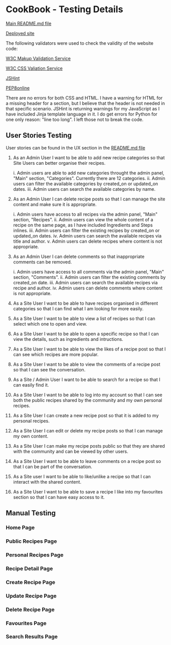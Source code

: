 # CookBook - Testing Details

[Main README.md file](README.md)

[Deployed site](https://paolas-cookbook.herokuapp.com/)

The following validators were used to check the validity of the website code:

[W3C Makup Validation Service](https://validator.w3.org/)

[W3C CSS Valiation Service](http://jigsaw.w3.org/css-validator/)

[JSHint](https://jshint.com/)

[PEP8online](http://pep8online.com/)

There are no errors for both CSS and HTML. I have a warning for HTML for a missing header for a section, but I believe that the header is not needed in that specific scenario. JSHint is returning warnings for my JavaScript as I have included Jinja template language in it. I do get errors for Python for one only reason: "line too long". I left those not to break the code. 

## User Stories Testing 

User stories can be found in the UX section in the [README.md file](README.md)

1. As an Admin User I want to be able to add new recipe categories so that Site Users can better organise their recipes.

    i. Admin users are able to add new categories throught the admin panel, "Main" section, "Categories". Currently there are 12 categories.
    ii. Admin users can filter the available categories by created_on or updated_on dates. 
    iii. Admin users can search the available categories by name.

2. As an Admin User I can delete recipe posts so that I can manage the site content and make sure it is appropriate.

    i. Admin users have access to all recipes via the admin panel, "Main" section, "Recipes". 
    ii. Admin users can view the whole content of a recipe on the same page, as I have included Ingredients and Steps inlines. 
    iii. Admin users can filter the existing recipes by created_on or updated_on dates.
    iv. Admin users can search the available recipes via title and author. 
    v. Admin users can delete recipes where content is not appropriate. 

3. As an Admin User I can delete comments so that inappropriate comments can be removed.

    i. Admin users have access to all comments via the admin panel, "Main" section, "Comments". 
    ii. Admin users can filter the existing comments by created_on date.
    iii. Admin users can search the available recipes via recipe and author.
    iv. Admin users can delete comments where content is not appropriate. 

4. As a Site User I want to be able to have recipes organised in different categories so that I can find what I am looking for more easily.      
5. As a Site User I want to be able to view a list of recipes so that I can select which one to open and view.
6. As a Site User I want to be able to open a specific recipe so that I can view the details, such as ingredients and intructions.
7. As a Site User I want to be able to view the likes of a recipe post so that I can see which recipes are more popular. 
8. As a Site User I want to be able to view the comments of a recipe post so that I can see the conversation.
9. As a Site / Admin User I want to be able to search for a recipe so that I can easily find it. 
10. As a Site User I want to be able to log into my account so that I can see both the public recipes shared by the community and my own personal recipes. 
11. As a Site User I can create a new recipe post so that it is added to my personal recipes.
12. As a Site User I can edit or delete my recipe posts so that I can manage my own content.  
13. As a Site User I can make my recipe posts public so that they are shared with the community and can be viewed by other users. 
14. As a Site User I want to be able to leave comments on a recipe post so that I can be part of the conversation.
15. As a Site user I want to be able to like/unlike a recipe so that I can interact with the shared content. 
16. As a Site User I want to be able to save a recipe I like into my favourites section so that I can have easy access to it.


## Manual Testing 

### Home Page 

### Public Recipes Page

### Personal Recipes Page

### Recipe Detail Page

### Create Recipe Page

### Update Recipe Page

### Delete Recipe Page

### Favourites Page

### Search Results Page